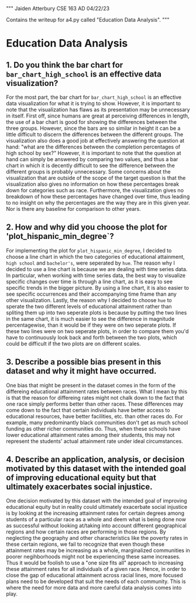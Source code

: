 """
Jaiden Atterbury
CSE 163 AD
04/22/23

Contains the writeup for a4.py called "Education Data Analysis".
"""

# Education Data Analysis

## 1. Do you think the bar chart for `bar_chart_high_school` is an effective data visualization?

For the most part, the bar chart for `bar_chart_high_school` is an effective data visualization for what
it is trying to show. However, it is important to note that the visualization has flaws as its presentation
may be unnecessary in itself. First off, since humans are great at perceiving differences in length, the use
of a bar chart is good for showing the differences between the three groups. However, since the bars are so similar
in height it can be a little difficult to discern the differences between the different groups. The visualization
also does a good job at effectively answering the question at hand: "what are the differences between the completion
percentages of high school by sex?" However, it is important to note that the question at hand can simply be answered
by comparing two values, and thus a bar chart in which it is decently difficult to see the difference between the 
different groups is probably unnecessary. Some concerns about the visualization that are outside of the scope of the
target question is that the visualization also gives no information on how these percentages break down for categories
such as race. Furthermore, the visualization gives no breakdown of how these percentages have changed over time, thus
leading to no insight on why the percentages are the way they are in this given year. Nor is there any baseline for
comparison to other years.

## 2. How and why did you choose the plot for 'plot_hispanic_min_degree`?

For implementing the plot for `plot_hispanic_min_degree`, I decided to choose a line chart in which the two categories
of educational attainment, `high school` and `bachelor's`, were seperated by `hue`. The reason why I decided to use a
line chart is because we are dealing with time series data. In particular, when working with time series data, the best
way to visualize specific changes over time is through a line chart, as it is easy to see specific trends in the bigger
picture. By using a line chart, it is also easier to see specific occurrences and their accompanying time frame than any
other visualization. Lastly, the reason why I decided to choose `hue` to sperate the two different levels of educational
attainment rather than spliting them up into two seperate plots is because by putting the two lines in the same chart,
it is much easier to see the difference in magnitude percentagewise, than it would be if they were on two seperate plots.
If these two lines were on two seperate plots, in order to compare them you'd have to continuously look back and forth
between the two plots, which could be difficult if the two plots are on different scales.

## 3. Describe a possible bias present in this dataset and why it might have occurred.

One bias that might be present in the dataset comes in the form of the differeing educational attainment rates between races.
What I mean by this is that the reason for differeing rates might not chalk down to the fact that one race simply performs better
than other races. These differences may come down to the fact that certain individuals have better access to educational resources,
have better facilities, etc. than other races do. For example, many predominantly black communities don't get as much school funding
as other richer communities do. Thus, when these schools have lower educational attainment rates among their students, this may not
represent the students' actual attainment rate under ideal circumstances. 

## 4. Describe an application, analysis, or decision motivated by this dataset with the intended goal of improving educational equity but that ultimately exacerbates social injustice.

One decision motivated by this dataset with the intended goal of improving educational equity but in reality could
ultimately exacerbate social injustice is by looking at the increasing attainment rates for certain degrees among
students of a particular race as a whole and deem what is being done now as successful without looking at/taking
into account different geographical regions and how certain races are performing in those regions. By neglecting the
geography and other characteristics like the poverty rates in these certain regions, we fail to recognize that even though
these attainment rates may be increasing as a whole, marginalized communities in poorer negihborhoods might not be experiencing
these same increases. Thus it would be foolish to use a "one size fits all" approach to increasing these attainment rates for
all individuals of a given race. Hence, in order to close the gap of educational attainment across racial lines, more focused
plans need to be developed that suit the needs of each community. This is where the need for more data and more careful data
analysis comes into play.


